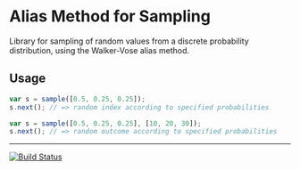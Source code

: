 # Alias Method for Sampling

Library for sampling of random values from a discrete probability distribution, using the Walker-Vose alias method.

## Usage

```javascript
var s = sample([0.5, 0.25, 0.25]);
s.next(); // => random index according to specified probabilities
```

```javascript
var s = sample([0.5, 0.25, 0.25], [10, 20, 30]);
s.next(); // => random outcome according to specified probabilities
```

* * * *

[![Build Status](https://travis-ci.org/mfornos/sampling.svg)](https://travis-ci.org/mfornos/sampling)
